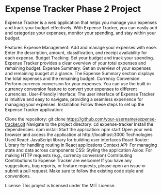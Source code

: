 # Expense Tracker Phase 2 Project



Expense Tracker is a web application that helps you manage your expenses and track your budget effectively. With Expense Tracker, you can easily add and categorize your expenses, monitor your spending, and stay within your budget.

Features
Expense Management: Add and manage your expenses with ease. Enter the description, amount, classification, and receipt availability for each expense.
Budget Tracking: Set your budget and track your spending. Expense Tracker provides a clear overview of your total expenses and remaining budget.
Expense Summary: Get an overview of your expenses and remaining budget at a glance. The Expense Summary section displays the total expenses and the remaining budget.
Currency Conversion: Perform currency conversion for your expenses. You can use the built-in currency conversion feature to convert your expenses to different currencies.
User-Friendly Interface: The user interface of Expense Tracker is intuitive and easy to navigate, providing a seamless experience for managing your expenses.
Installation
Follow these steps to set up the Expense Tracker application:

Clone the repository: git clone https://github.com/your-username/expense-tracker.git
Navigate to the project directory: cd expense-tracker
Install the dependencies: npm install
Start the application: npm start
Open your web browser and access the application at http://localhost:3000
Technologies Used
React: JavaScript library for building user interfaces
React Router: Library for handling routing in React applications
Context API: For managing state and data across components
CSS: Styling the application
Axios: For making HTTP requests (e.g., currency conversion)
Contributing
Contributions to Expense Tracker are welcome! If you have any suggestions, bug reports, or feature requests, please open an issue or submit a pull request. Make sure to follow the existing code style and conventions.

License
This project is licensed under the MIT License.







